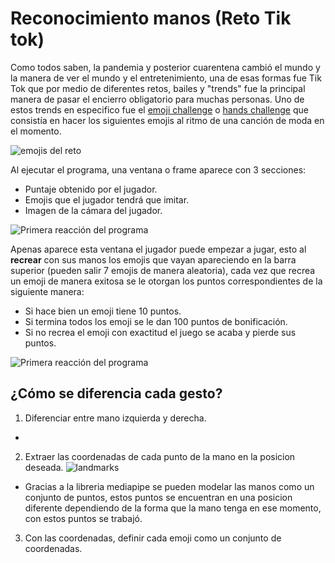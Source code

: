 # Reconocimiento manos (Reto Tik tok)
Como todos saben, la pandemia y posterior cuarentena cambió el mundo y la manera de ver el mundo y el entretenimiento, una de esas formas fue Tik Tok que por medio de diferentes retos,
bailes y "trends" fue la principal manera de pasar el encierro obligatorio para muchas personas. Uno de estos trends en especifico fue el 
[emoji challenge](https://youtu.be/jboo0vWe4_U?t=34) o [hands challenge](https://youtu.be/jboo0vWe4_U?t=93) que consistía en hacer los siguientes emojis al ritmo de una canción de moda en el momento.

![emojis del reto](https://ih1.redbubble.net/image.1189462814.0273/st,small,507x507-pad,600x600,f8f8f8.jpg)

Al ejecutar el programa, una ventana o frame aparece con 3 secciones:
* Puntaje obtenido por el jugador.
* Emojis que el jugador tendrá que imitar.
* Imagen de la cámara del jugador.

![Primera reacción del programa](https://cdn.discordapp.com/attachments/618970096815046659/898065149481615370/unknown.png)

Apenas aparece esta ventana el jugador puede empezar a jugar, esto al **recrear** con sus manos los emojis que vayan apareciendo en la barra superior (pueden salir 7 emojis de manera
 aleatoria), cada vez que recrea un emoji de manera exitosa se le otorgan los puntos correspondientes de la siguiente manera:
* Si hace bien un emoji tiene 10 puntos.
* Si termina todos los emoji se le dan 100 puntos de bonificación.
* Si no recrea el emoji con exactitud el juego se acaba y pierde sus puntos.

![Primera reacción del programa](https://cdn.discordapp.com/attachments/618970096815046659/898064838645940245/unknown.png)

## ¿Cómo se diferencia cada gesto?
1. Diferenciar entre mano izquierda y derecha.
  * 
2. Extraer las coordenadas de cada punto de la mano en la posicion deseada.
    ![landmarks](https://mediapipe.readthedocs.io/en/latest/_images/hand_landmarks.png)
  * Gracias a la libreria mediapipe se pueden modelar las manos como un conjunto de puntos, estos puntos se encuentran en una posicion diferente dependiendo de la forma que la mano
  tenga en ese momento, con estos puntos se trabajó.
3. Con las coordenadas, definir cada emoji como un conjunto de coordenadas.
